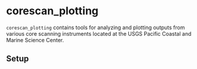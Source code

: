 corescan_plotting
=======

`corescan_plotting` contains tools for analyzing and plotting outputs from various core scanning instruments located at the USGS Pacific Coastal and Marine Science Center.

Setup
-----
